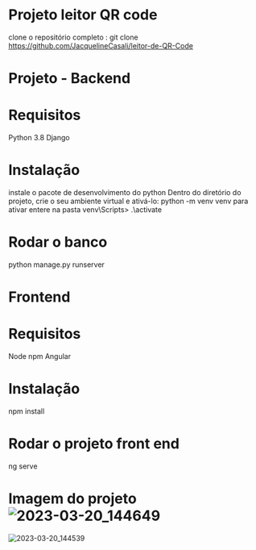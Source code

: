 # Projeto leitor QR code

clone o repositório completo :
git clone https://github.com/JacquelineCasali/leitor-de-QR-Code

# Projeto - Backend

# Requisitos

Python 3.8
Django

# Instalação

instale o pacote de desenvolvimento do python
Dentro do diretório do projeto, crie o seu ambiente virtual e ativá-lo:
python -m venv venv
para ativar entere na pasta venv\Scripts> .\activate

# Rodar o banco

python manage.py runserver

# Frontend

# Requisitos

Node
npm
Angular

# Instalação

npm install

# Rodar o projeto front end

ng serve

# Imagem do projeto![2023-03-20_144649](https://user-images.githubusercontent.com/103325619/226424858-004a8446-0683-45cd-ba48-19c1c306545b.png)
![2023-03-20_144539](https://user-images.githubusercontent.com/103325619/226424862-0991ed44-dc27-4888-bd70-2aa39b9e3a7f.png)


